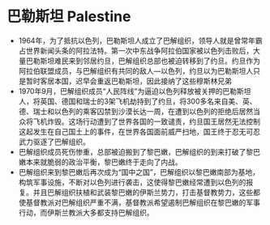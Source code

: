 # 巴勒斯坦 Palestine

* 1964年，为了抵抗以色列，巴勒斯坦人成立了巴解组织，领导人就是曾常年霸占世界新闻头条的阿拉法特。第一次中东战争阿拉伯国家被以色列击败后，大量巴勒斯坦难民来到邻居约旦，巴解组织总部也被迫转移到了约旦。约旦作为阿拉伯联盟成员，与巴解组织有共同的敌人—以色列，约旦以为巴勒斯坦人只是暂时客居本国，迟早会重返巴勒斯坦，因此接纳了这些穆斯林兄弟
* 1970年9月，巴解组织成员“人民阵线”为逼迫以色列释放被关押的巴勒斯坦人，将英国、德国和瑞士的3架飞机劫持到了约旦，将300多名来自美、英、德、瑞士和以色列的乘客囚禁到沙漠长达一周，在遭到以色列的拒绝后居然当众将飞机炸毁。这场行动遭到了世界各国的一致谴责，约旦国王居然无法控制这起发生在自己国土上的事件，在世界各国面前威严扫地，国王终于忍无可忍武力驱逐了巴解组织。
* 巴解组织成员死伤惨重，总部被迫搬到了黎巴嫩，巴解组织的到来打破了黎巴嫩本来就脆弱的政治平衡，黎巴嫩终于走向了内战。
* 巴解组织来到黎巴嫩后再次成为“国中之国”，巴解组织以黎巴嫩南部为基地，构筑军事设施，不断对以色列进行袭击，这使得黎巴嫩经常遭到以色列的报复。并且巴解组织扶植和武装黎巴嫩的伊斯兰势力，打击基督教势力，这些都使基督教派对巴解组织严重不满，基督教派希望遏制巴解组织在黎巴嫩的军事行动，而伊斯兰教派大多都支持巴解组织。
